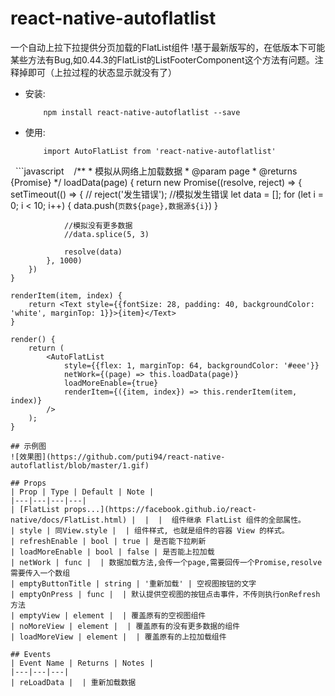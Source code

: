 # react-native-autoflatlist
一个自动上拉下拉提供分页加载的FlatList组件
!基于最新版写的，在低版本下可能某些方法有Bug,如0.44.3的FlatList的ListFooterComponent这个方法有问题。注释掉即可（上拉过程的状态显示就没有了）

- 安装:
   ```
       npm install react-native-autoflatlist --save
   ```
- 使用:
   ```
       import AutoFlatList from 'react-native-autoflatlist'
   ```

   ```javascript
    /**
     * 模拟从网络上加载数据
     * @param page
     * @returns {Promise}
     */
    loadData(page) {
        return new Promise((resolve, reject) => {
            setTimeout(() => {
                // reject('发生错误'); //模拟发生错误
                let data = [];
                for (let i = 0; i < 10; i++) {
                    data.push(`页数${page},数据源${i}`)
                }

                //模拟没有更多数据
                //data.splice(5, 3)

                resolve(data)
            }, 1000)
        })
    }

    renderItem(item, index) {
        return <Text style={{fontSize: 28, padding: 40, backgroundColor: 'white', marginTop: 1}}>{item}</Text>
    }

    render() {
        return (
            <AutoFlatList
                style={{flex: 1, marginTop: 64, backgroundColor: '#eee'}}
                netWork={(page) => this.loadData(page)}
                loadMoreEnable={true}
                renderItem={({item, index}) => this.renderItem(item, index)}
            />
        );
    }
  ```
## 示例图
  ![效果图](https://github.com/puti94/react-native-autoflatlist/blob/master/1.gif)

## Props
| Prop | Type | Default | Note |
|---|---|---|---|
| [FlatList props...](https://facebook.github.io/react-native/docs/FlatList.html) |  |  |  组件继承 FlatList 组件的全部属性。
| style | 同View.style |  | 组件样式, 也就是组件的容器 View 的样式。
| refreshEnable | bool | true | 是否能下拉刷新
| loadMoreEnable | bool | false | 是否能上拉加载
| netWork | func |  | 数据加载方法,会传一个page,需要回传一个Promise,resolve需要传入一个数组
| emptyButtonTitle | string | '重新加载' | 空视图按钮的文字
| emptyOnPress | func |  | 默认提供空视图的按钮点击事件，不传则执行onRefresh方法
| emptyView | element |  | 覆盖原有的空视图组件
| noMoreView | element |  | 覆盖原有的没有更多数据的组件
| loadMoreView | element |  | 覆盖原有的上拉加载组件

## Events
| Event Name | Returns | Notes |
|---|---|---|
| reLoadData |  | 重新加载数据
